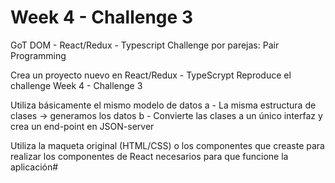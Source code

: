 # Week 4 - Challenge 3

GoT DOM - React/Redux - Typescript
Challenge por parejas: Pair Programming

Crea un proyecto nuevo en React/Redux - TypeScrypt Reproduce el challenge Week 4 - Challenge 3

Utiliza básicamente el mismo modelo de datos a - La misma estructura de clases -> generamos los datos b - Convierte las clases a un único interfaz y crea un end-point en JSON-server

Utiliza la maqueta original (HTML/CSS) o los componentes que creaste para realizar los componentes de React necesarios para que funcione la aplicación#
